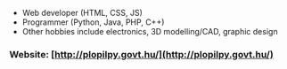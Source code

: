 - Web developer (HTML, CSS, JS)
- Programmer (Python, Java, PHP, C++)
- Other hobbies include electronics, 3D modelling/CAD, graphic design

### Website: [http://plopilpy.govt.hu/](http://plopilpy.govt.hu/)
